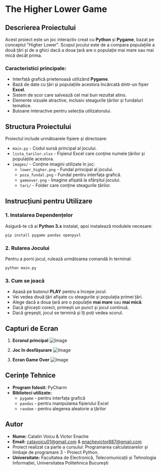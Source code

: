 # The Higher Lower Game

## Descrierea Proiectului

Acest proiect este un joc interactiv creat cu **Python** și **Pygame**, bazat pe conceptul "Higher Lower". Scopul jocului este de a compara populațiile a două țări și de a ghici dacă a doua țară are o populație mai mare sau mai mică decât prima.

### Caracteristici principale:
- Interfață grafică prietenoasă utilizând **Pygame**.
- Bază de date cu țări și populațiile acestora încărcată dintr-un fișier **Excel**.
- Sistem de scor care salvează cel mai bun rezultat atins.
- Elemente vizuale atractive, inclusiv steagurile țărilor și fundaluri tematice.
- Butoane interactive pentru selecția utilizatorului.

## Structura Proiectului

Proiectul include următoarele fișiere și directoare:

- `main.py` - Codul sursă principal al jocului.
- `lista_tarilor.xlsx` - Fișierul Excel care conține numele țărilor și populațiile acestora.
- `images/` - Conține imagini utilizate în joc:
  - `lower_higher.png` - Fundal principal al jocului.
  - `poza_fundal.png` - Fundal pentru interfața grafică.
  - `gameover.png` - Imagine afișată la sfârșitul jocului.
  - `tari/` - Folder care conține steagurile țărilor.

## Instrucțiuni pentru Utilizare

### 1. **Instalarea Dependențelor**
Asigură-te că ai **Python 3.x** instalat, apoi instalează modulele necesare:
```sh
pip install pygame pandas openpyxl
```

### 2. **Rularea Jocului**
Pentru a porni jocul, rulează următoarea comandă în terminal:
```sh
python main.py
```

### 3. **Cum se joacă**
- Apasă pe butonul **PLAY** pentru a începe jocul.
- Vei vedea două țări afișate cu steagurile și populația primei țări.
- Alege dacă a doua țară are o populație **mai mare** sau **mai mică**.
- Dacă ghicești corect, primești un punct și jocul continuă.
- Dacă greșești, jocul se termină și îți poți vedea scorul.

## Capturi de Ecran

1. **Ecranul principal**
  ![Image](https://github.com/user-attachments/assets/89862f8e-4088-4ebe-b701-685a3cc3b32a)

2. **Joc în desfășurare**
   ![Image](https://github.com/user-attachments/assets/421e9384-03d9-4d6a-9ba1-09e93ce4c8d6)

3. **Ecran Game Over**
  ![Image](https://github.com/user-attachments/assets/98ecd94e-cead-4cbb-a439-81c0e27893de)

## Cerințe Tehnice

- **Program folosit:** PyCharm
- **Biblioteci utilizate:**
  - `pygame` - pentru interfața grafică
  - `pandas` - pentru manipularea fișierului Excel
  - `random` - pentru alegerea aleatorie a țărilor

## Autor
- **Nume:** Catalin Voicu & Victor Enache
- **Email:** catavoicu01@gmail.com & enachevictor887@gmail.com
- Proiect realizat ca parte a cursului: Programarea calculatoarelor și limbaje de programare 3 - Proiect Python.
- **Universitate:** Facultatea de Electronică, Telecomunicații și Tehnologia Informației, Universitatea Politehnica București

